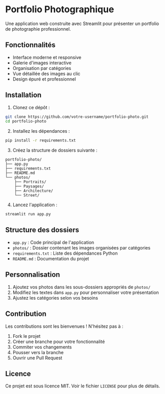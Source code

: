 # Portfolio Photographique

Une application web construite avec Streamlit pour présenter un portfolio de photographie professionnel.

## Fonctionnalités

- Interface moderne et responsive
- Galerie d'images interactive
- Organisation par catégories
- Vue détaillée des images au clic
- Design épuré et professionnel

## Installation

1. Clonez ce dépôt :
```bash
git clone https://github.com/votre-username/portfolio-photo.git
cd portfolio-photo
```

2. Installez les dépendances :
```bash
pip install -r requirements.txt
```

3. Créez la structure de dossiers suivante :
```
portfolio-photo/
├── app.py
├── requirements.txt
├── README.md
└── photos/
    ├── Portraits/
    ├── Paysages/
    ├── Architecture/
    └── Street/
```

4. Lancez l'application :
```bash
streamlit run app.py
```

## Structure des dossiers

- `app.py` : Code principal de l'application
- `photos/` : Dossier contenant les images organisées par catégories
- `requirements.txt` : Liste des dépendances Python
- `README.md` : Documentation du projet

## Personnalisation

1. Ajoutez vos photos dans les sous-dossiers appropriés de `photos/`
2. Modifiez les textes dans `app.py` pour personnaliser votre présentation
3. Ajustez les catégories selon vos besoins

## Contribution

Les contributions sont les bienvenues ! N'hésitez pas à :
1. Fork le projet
2. Créer une branche pour votre fonctionnalité
3. Commiter vos changements
4. Pousser vers la branche
5. Ouvrir une Pull Request

## Licence

Ce projet est sous licence MIT. Voir le fichier `LICENSE` pour plus de détails.

